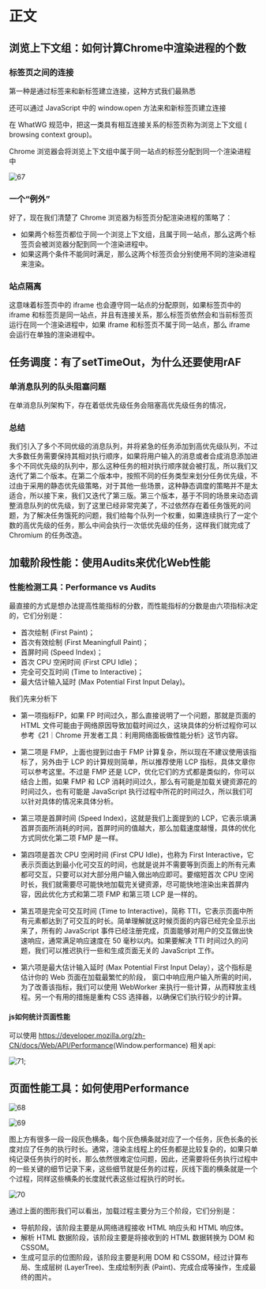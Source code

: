 # 正文

## 浏览上下文组：如何计算Chrome中渲染进程的个数

### 标签页之间的连接

第一种是通过标签来和新标签建立连接，这种方式我们最熟悉

还可以通过 JavaScript 中的 window.open 方法来和新标签页建立连接

在 WhatWG 规范中，把这一类具有相互连接关系的标签页称为浏览上下文组 ( browsing context group)。

Chrome 浏览器会将浏览上下文组中属于同一站点的标签分配到同一个渲染进程中

![67](img/67.png)

### 一个“例外”

好了，现在我们清楚了 Chrome 浏览器为标签页分配渲染进程的策略了：

- 如果两个标签页都位于同一个浏览上下文组，且属于同一站点，那么这两个标签页会被浏览器分配到同一个渲染进程中。
- 如果这两个条件不能同时满足，那么这两个标签页会分别使用不同的渲染进程来渲染。

### 站点隔离

这意味着标签页中的 iframe 也会遵守同一站点的分配原则，如果标签页中的 iframe 和标签页是同一站点，并且有连接关系，那么标签页依然会和当前标签页运行在同一个渲染进程中，如果 iframe 和标签页不属于同一站点，那么 iframe 会运行在单独的渲染进程中。

## 任务调度：有了setTimeOut，为什么还要使用rAF

### 单消息队列的队头阻塞问题

在单消息队列架构下，存在着低优先级任务会阻塞高优先级任务的情况，

### 总结

我们引入了多个不同优级的消息队列，并将紧急的任务添加到高优先级队列，不过大多数任务需要保持其相对执行顺序，如果将用户输入的消息或者合成消息添加进多个不同优先级的队列中，那么这种任务的相对执行顺序就会被打乱，所以我们又迭代了第二个版本。在第二个版本中，按照不同的任务类型来划分任务优先级，不过由于采用的静态优先级策略，对于其他一些场景，这种静态调度的策略并不是太适合，所以接下来，我们又迭代了第三版。第三个版本，基于不同的场景来动态调整消息队列的优先级，到了这里已经非常完美了，不过依然存在着任务饿死的问题，为了解决任务饿死的问题，我们给每个队列一个权重，如果连续执行了一定个数的高优先级的任务，那么中间会执行一次低优先级的任务，这样我们就完成了 Chromium 的任务改造。

## 加载阶段性能：使用Audits来优化Web性能

### 性能检测工具：Performance vs Audits

最直接的方式是想办法提高性能指标的分数，而性能指标的分数是由六项指标决定的，它们分别是：

- 首次绘制 (First Paint)；
- 首次有效绘制 (First Meaningfull Paint)；
- 首屏时间 (Speed Index)；
- 首次 CPU 空闲时间 (First CPU Idle)；
- 完全可交互时间 (Time to Interactive)；
- 最大估计输入延时 (Max Potential First Input Delay)。

我们先来分析下

- 第一项指标FP，如果 FP 时间过久，那么直接说明了一个问题，那就是页面的 HTML 文件可能由于网络原因导致加载时间过久，这块具体的分析过程你可以参考《21｜Chrome 开发者工具：利用网络面板做性能分析》这节内容。

- 第二项是 FMP，上面也提到过由于 FMP 计算复杂，所以现在不建议使用该指标了，另外由于 LCP 的计算规则简单，所以推荐使用 LCP 指标，具体文章你可以参考这里。不过是 FMP 还是 LCP，优化它们的方式都是类似的，你可以结合上图，如果 FMP 和 LCP 消耗时间过久，那么有可能是加载关键资源花的时间过久，也有可能是 JavaScript 执行过程中所花的时间过久，所以我们可以针对具体的情况来具体分析。

- 第三项是首屏时间 (Speed Index)，这就是我们上面提到的 LCP，它表示填满首屏页面所消耗的时间，首屏时间的值越大，那么加载速度越慢，具体的优化方式同优化第二项 FMP 是一样。

- 第四项是首次 CPU 空闲时间 (First CPU Idle)，也称为 First Interactive，它表示页面达到最小化可交互的时间，也就是说并不需要等到页面上的所有元素都可交互，只要可以对大部分用户输入做出响应即可。要缩短首次 CPU 空闲时长，我们就需要尽可能快地加载完关键资源，尽可能快地渲染出来首屏内容，因此优化方式和第二项 FMP 和第三项 LCP 是一样的。

- 第五项是完全可交互时间 (Time to Interactive)，简称 TTI，它表示页面中所有元素都达到了可交互的时长。简单理解就这时候页面的内容已经完全显示出来了，所有的 JavaScript 事件已经注册完成，页面能够对用户的交互做出快速响应，通常满足响应速度在 50 毫秒以内。如果要解决 TTI 时间过久的问题，我们可以推迟执行一些和生成页面无关的 JavaScript 工作。

- 第六项是最大估计输入延时 (Max Potential First Input Delay），这个指标是估计你的 Web 页面在加载最繁忙的阶段， 窗口中响应用户输入所需的时间，为了改善该指标，我们可以使用 WebWorker 来执行一些计算，从而释放主线程。另一个有用的措施是重构 CSS 选择器，以确保它们执行较少的计算。

#### js如何统计页面性能

可以使用 <https://developer.mozilla.org/zh-CN/docs/Web/API/Performance>(Window.performance) 相关api:

![71](./img/71.png);

## 页面性能工具：如何使用Performance

![68](img/68.png)

![69](img/69.png)

图上方有很多一段一段灰色横条，每个灰色横条就对应了一个任务，灰色长条的长度对应了任务的执行时长。通常，渲染主线程上的任务都是比较复杂的，如果只单纯记录任务执行的时长，那么依然很难定位问题，因此，还需要将任务执行过程中的一些关键的细节记录下来，这些细节就是任务的过程，灰线下面的横条就是一个个过程，同样这些横条的长度就代表这些过程执行的时长。

![70](img/70.png)

通过上面的图形我们可以看出，加载过程主要分为三个阶段，它们分别是：

- 导航阶段，该阶段主要是从网络进程接收 HTML 响应头和 HTML 响应体。
- 解析 HTML 数据阶段，该阶段主要是将接收到的 HTML 数据转换为 DOM 和 CSSOM。
- 生成可显示的位图阶段，该阶段主要是利用 DOM 和 CSSOM，经过计算布局、生成层树 (LayerTree)、生成绘制列表 (Paint)、完成合成等操作，生成最终的图片。